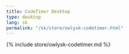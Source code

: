 ```yaml
---
title: CodeTimer Desktop
type: desktop
lang: sk
permalink: "/sk/store/owlysk-codetimer.html"
---
```


{% include store/owlysk-codetimer.md %}
 
